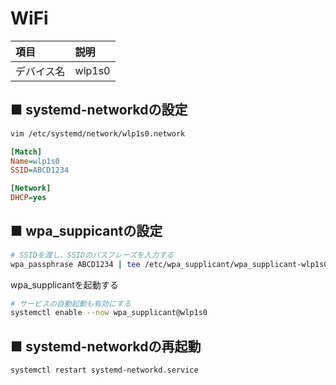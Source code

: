 # WiFi
|項目|説明|
|:---|:---|
|デバイス名|wlp1s0|

## ■ systemd-networkdの設定
```sh
vim /etc/systemd/network/wlp1s0.network
```
```ini
[Match]
Name=wlp1s0
SSID=ABCD1234

[Network]
DHCP=yes
```

## ■ wpa_suppicantの設定
```sh
# SSIDを渡し、SSIDのパスフレーズを入力する
wpa_passphrase ABCD1234 | tee /etc/wpa_supplicant/wpa_supplicant-wlp1s0.conf
```
wpa_supplicantを起動する
```sh
# サービスの自動起動も有効にする
systemctl enable --now wpa_supplicant@wlp1s0
```

## ■ systemd-networkdの再起動
```sh
systemctl restart systemd-networkd.service
```
